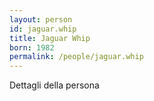 ```yaml
---
layout: person
id: jaguar.whip
title: Jaguar Whip
born: 1982
permalink: /people/jaguar.whip
---
```


Dettagli della persona 